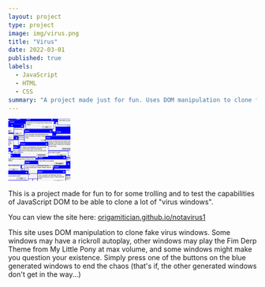 ```yaml
---
layout: project
type: project
image: img/virus.png
title: "Virus"
date: 2022-03-01
published: true
labels:
  - JavaScript
  - HTML
  - CSS
summary: "A project made just for fun. Uses DOM manipulation to clone fake virus windows."
---
```


<img class="img-fluid" width = "25%" src="../img/virus.png">

This is a project made for fun to for some trolling and to test the capabilities of JavaScript DOM to be able to clone a lot of "virus windows".

You can view the site here: [origamitician.github.io/notavirus1](https://origamitician.github.io/)

This site uses DOM manipulation to clone fake virus windows. Some windows may have a rickroll autoplay, other windows may play the Fim Derp Theme from My Little Pony at max volume, and some windows might make you question your existence. Simply press one of the buttons on the blue generated windows to end the chaos (that's if, the other generated windows don't get in the way...)
